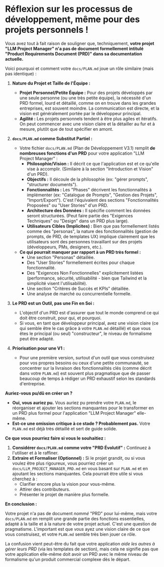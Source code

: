 # Réflexion sur les processus de développement, même pour des projets personnels !

Vous avez tout à fait raison de souligner que, techniquement, **votre projet "LLM Project Manager" n'a pas de document formellement intitulé "Product Requirements Document (PRD)" dans sa documentation actuelle.**

Voici pourquoi et comment votre `docs/PLAN.md` joue un rôle similaire (mais pas identique) :

1.  **Nature du Projet et Taille de l'Équipe :**
    *   **Projet Personnel/Petite Équipe :** Pour des projets développés par une seule personne (ou une très petite équipe), la nécessité d'un PRD formel, lourd et détaillé, comme on en trouve dans les grandes entreprises, est souvent moindre. La communication est directe, et la vision est généralement portée par le développeur principal.
    *   **Agilité :** Les projets personnels tendent à être plus agiles et itératifs. On peut commencer avec une vision claire et la détailler au fur et à mesure, plutôt que de tout spécifier en amont.

2.  **`docs/PLAN.md` comme Substitut Partiel :**
    *   Votre fichier `docs/PLAN.md` (Plan de Développement V3.1) remplit **de nombreuses fonctions d'un PRD** pour votre application "LLM Project Manager" :
        *   **Philosophie/Vision :** Il décrit ce que l'application est et ce qu'elle vise à accomplir. (Similaire à la section "Introduction et Vision" d'un PRD).
        *   **Objectifs :** Il découle de la philosophie (ex: "gérer prompts", "structurer documents").
        *   **Fonctionnalités :** Les "Phases" décrivent les fonctionnalités à implémenter (ex: "Catalogue de Prompts", "Gestion des Projets", "Import/Export"). C'est l'équivalent des sections "Fonctionnalités Proposées" ou "User Stories" d'un PRD.
        *   **Architecture des Données :** Il spécifie comment les données seront structurées. (Peut faire partie des "Exigences Techniques" ou "Design" dans un PRD plus large).
        *   **Utilisateurs Cibles (Implicites) :** Bien que pas formellement listés comme des "personas", la nature des fonctionnalités (gestion de prompts, de PRD, de templates UX) implique clairement que les utilisateurs sont des personnes travaillant sur des projets (développeurs, PMs, designers, etc.).
    *   **Ce qui pourrait manquer par rapport à un PRD très formel :**
        *   Une section "Personas" détaillée.
        *   Des "User Stories" formellement écrites pour chaque fonctionnalité.
        *   Des "Exigences Non Fonctionnelles" explicitement listées (performance, sécurité, utilisabilité - bien que Tailwind et la simplicité visent l'utilisabilité).
        *   Une section "Critères de Succès et KPIs" détaillée.
        *   Une analyse de marché ou concurrentielle formelle.

3.  **Le PRD est un Outil, pas une Fin en Soi :**
    *   L'objectif d'un PRD est d'assurer que tout le monde comprend ce qui doit être construit, pour qui, et pourquoi.
    *   Si vous, en tant que développeur principal, avez une vision claire (ce qui semble être le cas grâce à votre `PLAN.md` détaillé) et que vous êtes le principal (ou seul) "constructeur", le niveau de formalisme peut être adapté.

4.  **Priorisation pour une V1 :**
    *   Pour une première version, surtout d'un outil que vous construisez pour vos propres besoins ou ceux d'une petite communauté, se concentrer sur la livraison des fonctionnalités clés (comme décrit dans votre `PLAN.md`) est souvent plus pragmatique que de passer beaucoup de temps à rédiger un PRD exhaustif selon les standards d'entreprise.

**Auriez-vous pu/dû en créer un ?**

*   **Oui, vous auriez pu.** Vous auriez pu prendre votre `PLAN.md`, le réorganiser et ajouter les sections manquantes pour le transformer en un PRD plus formel pour l'application "LLM Project Manager" elle-même.
*   **Est-ce une omission critique à ce stade ? Probablement pas.** Votre `PLAN.md` est déjà très détaillé et sert de guide solide.

**Ce que vous pourriez faire si vous le souhaitiez :**

1.  **Considérer `docs/PLAN.md` comme votre "PRD Évolutif" :** Continuez à l'utiliser et à le raffiner.
2.  **Extraire et Formaliser (Optionnel) :** Si le projet grandit, ou si vous voulez être plus rigoureux, vous pourriez créer un `docs/LLM_PROJECT_MANAGER_PRD.md` en vous basant sur `PLAN.md` et en ajoutant les sections manquantes. Cela pourrait être utile si vous cherchez à :
    *   Clarifier encore plus la vision pour vous-même.
    *   Attirer des contributeurs.
    *   Présenter le projet de manière plus formelle.

**En conclusion :**

Votre projet n'a pas de document *nommé* "PRD" pour lui-même, mais votre `docs/PLAN.md` en remplit une grande partie des fonctions essentielles, adapté à la taille et à la nature de votre projet actuel. C'est une question de pragmatisme. L'important est que *vous* ayez une vision claire de ce que vous construisez, et votre `PLAN.md` semble très bien jouer ce rôle.

La confusion vient peut-être du fait que votre application *aide les autres à gérer leurs PRD* (via les templates de section), mais cela ne signifie pas que votre application elle-même doit avoir un PRD avec le même niveau de formalisme qu'un produit commercial complexe dès le départ.